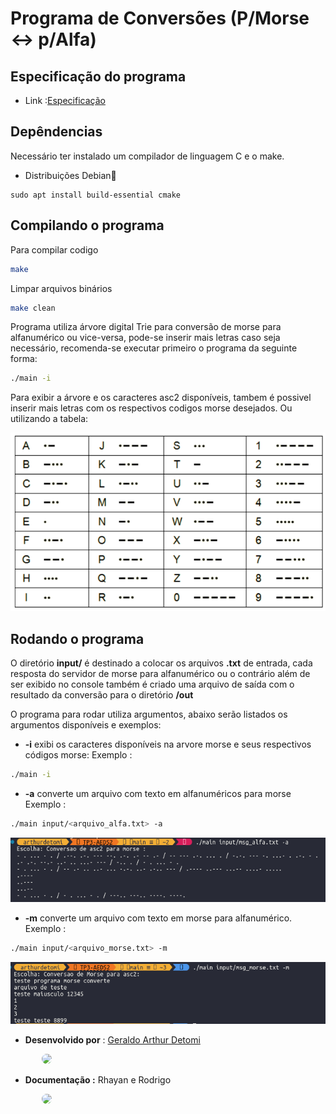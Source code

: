 # Programa de Conversões (P/Morse <-> p/Alfa)

## Especificação do programa
- Link :[Especificação](documentacao/TP3.pdf)

## Depêndencias
Necessário ter instalado um compilador de linguagem C e o make.
- Distribuições Debian🐧
```shell
sudo apt install build-essential cmake
```
##  Compilando o programa

Para compilar codigo
```bash
make 
``` 
Limpar arquivos binários
```bash
make clean
```

Programa utiliza árvore digital Trie para conversão de morse para alfanumérico ou vice-versa, pode-se inserir mais letras caso seja necessário, recomenda-se executar primeiro o programa da seguinte forma:

```bash
./main -i
```
Para exibir a árvore e os caracteres asc2 disponíveis, tambem é possivel inserir mais letras com os respectivos codigos morse desejados.
Ou utilizando a tabela:

![TabelaMorse](documentacao/tabela-morse.png)

## Rodando o programa

O diretório **input/** é destinado a colocar os arquivos **.txt** de entrada, cada resposta do servidor de morse para alfanumérico ou o contrário além de ser exibido no console também é criado uma arquivo de saída com o resultado da conversão para o diretório **/out** 

O programa para rodar utiliza argumentos, abaixo serão listados os argumentos disponíveis e exemplos:
- **-i** exibi os caracteres disponíveis na arvore morse e seus respectivos códigos morse:
Exemplo :
```bash
./main -i
```
- **-a** converte um arquivo com texto em alfanuméricos para morse
Exemplo :
```bash
./main input/<arquivo_alfa.txt> -a
```
![alfa_para_morse](documentacao/teste_alfa_para_morse.png)
- **-m** converte um arquivo com texto em morse para alfanumérico.
Exemplo :
```bash
./main input/<arquivo_morse.txt> -m
```
![morse_para_alfa](documentacao/teste_morse_para_alfa.png)
- **Desenvolvido por** : [Geraldo Arthur Detomi](https://github.com/ArthurDetomi) 

<img src="https://avatars.githubusercontent.com/u/99772832?v=4" style="width:100px;margin-left:50px;border-radius:50px;">


- **Documentação :** Rhayan e Rodrigo

<img src="https://avatars.githubusercontent.com/u/102100725?v=4" style="width:100px;margin-left:50px;border-radius:50px;">
